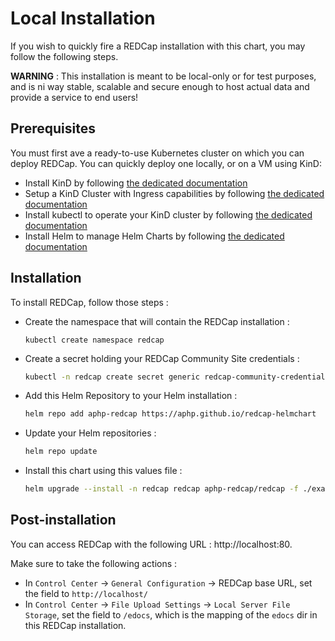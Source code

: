 # Local Installation

If you wish to quickly fire a REDCap installation with this chart, you may follow the following steps.

**WARNING** : This installation is meant to be local-only or for test purposes, and is ni way stable, scalable and secure enough to host actual data and provide a service to end users!

## Prerequisites
You must first ave a ready-to-use Kubernetes cluster on which you can deploy REDCap. You can quickly deploy one locally, or on a VM using KinD:

- Install KinD by following [the dedicated documentation](https://kind.sigs.k8s.io/docs/user/quick-start#installation)
- Setup a KinD Cluster with Ingress capabilities by following [the dedicated documentation](https://kind.sigs.k8s.io/docs/user/ingress/)
- Install kubectl to operate your KinD cluster by following [the dedicated documentation](https://kubernetes.io/fr/docs/tasks/tools/install-kubectl)
- Install Helm to manage Helm Charts by following [the dedicated documentation](https://helm.sh/docs/intro/install/)

## Installation
To install REDCap, follow those steps :

- Create the namespace that will contain the REDCap installation : 
  ```
  kubectl create namespace redcap
  ```
- Create a secret holding your REDCap Community Site credentials :
  ```sh
  kubectl -n redcap create secret generic redcap-community-credentials --from-literal USERNAME='my-username' --from-literal PASSWORD='my-password'
  ```
- Add this Helm Repository to your Helm installation : 
  ```sh
  helm repo add aphp-redcap https://aphp.github.io/redcap-helmchart
  ```
- Update your Helm repositories :
  ```sh
  helm repo update
  ```
- Install this chart using this values file : 
  ```sh
  helm upgrade --install -n redcap redcap aphp-redcap/redcap -f ./examples/local/values.yaml --wait --wait-for-jobs
  ```

## Post-installation
You can access REDCap with the following URL : http://localhost:80.

Make sure to take the following actions : 
- In `Control Center` -> `General Configuration` -> REDCap base URL, set the field to `http://localhost/`
- In `Control Center` -> `File Upload Settings` -> `Local Server File Storage`, set the field to `/edocs`, which is the mapping of the `edocs` dir in this REDCap installation.